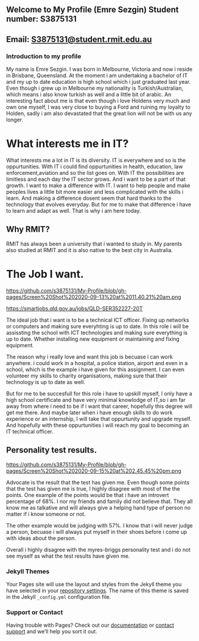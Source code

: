 ## Welcome to My Profile (Emre Sezgin)                                                                                Student number: S3875131
## Email: S3875131@student.rmit.edu.au

### Introduction to my profile

My name is Emre Sezgin. I was born in Melbourne, Victoria and now i reside in Brisbane, Queensland. At the moment i am undertaking a bachelor of IT and my up to date education is high school which i just graduated last year. Even though i grew up in Melbourne my nationality is Turkish/Australian, which means i also know turkish as well and a little bit of arabic. An interesting fact about me is that even though i love Holdens very much and own one myself, I was very close to buying a Ford and ruining my loyalty to Holden, sadly i am also devastated that the great lion will not be with us any longer.









# What interests me in IT?
What interests me a lot in IT is its diversity. IT is everywhere and so is the oppurtunities. With IT i could find oppurtunities in health, education, law enforcement,aviation and so the list goes on. With IT the possibilities are limitless and each day the IT sector grows. And i want to be a part of that growth. I want to make a difference with IT. I want to help people and make peoples lives a little bit more easier and less complicated with the skills i learn.  And making a difference dosent seem that hard thanks to the technology that evolves everyday. But for me to make that difference i have to learn and adapt as well. That is why i am here today.




## Why RMIT?
RMIT has always been a university that i wanted to study in. My parents also studied at RMIT and it is also native to the best city in Australia.





# The Job I want.

https://github.com/s3875131/My-Profile/blob/gh-pages/Screen%20Shot%202020-09-13%20at%2011.40.21%20am.png


https://smartjobs.qld.gov.au/jobs/QLD-SER352227-20T


The ideal job that i want is to be a technical ICT officer. Fixing up networks or computers and making sure everyhting is up to date. In this role i will be assissting the school with ICT technologies and making sure everything is up to date. Whether installing new equipment or maintaining and fixing equipment.

The reason why i really love and want this job is becuase i can work anywhere. i could work in a hospital, a police station, airport and even in a  school, which is the example i have given for this assignment. I can even volunteer my skills to charity organisations, making sure that their technology is up to date as well.

But for me to be succesfull for this role i have to upskill myself, I only have a high school certificate and have very minimal knowlodge of IT,so i am far away from where i need to be if i want that career, hopefully this degree will get me there. And maybe later when i have enough skills to do work experience or an internship, I will take that oppurtunity and upgrade myself. And hopefully with these oppurtunities i will reach my goal to becoming an IT technical officer.


## Personality test results.
https://github.com/s3875131/My-Profile/blob/gh-pages/Screen%20Shot%202020-09-15%20at%202.45.45%20pm.png

Advocate is the result that the test has given me. Even though some points that the test has given me is true, I highly disagree with most of the the points. One example of the points would be that i have an introvert percentage of 68%. I nor my friends and family did not believe that. They all know me as talkative and will always give a helping hand type of person no matter if i know someone or not. 

The other example would be judging with 57%. I know that i will never judge a person, becuase i will always put myself in their shoes before i come up with ideas about the person.

Overall i highly disagree with the myres-briggs personality test and i do not see myself as what the test results have given me.



### Jekyll Themes

Your Pages site will use the layout and styles from the Jekyll theme you have selected in your [repository settings](https://github.com/s3875131/ICCB/settings). The name of this theme is saved in the Jekyll `_config.yml` configuration file.

### Support or Contact

Having trouble with Pages? Check out our [documentation](https://docs.github.com/categories/github-pages-basics/) or [contact support](https://github.com/contact) and we’ll help you sort it out.
